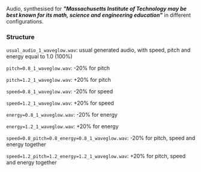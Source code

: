 Audio, synthesised for ***"Massachusetts Institute of Technology may be best known for its math, science and engineering education"*** in different configurations.

### Structure

`usual_audio_1_waveglow.wav`: usual generated audio, with speed, pitch and energy equal to 1.0 (100%)

`pitch=0.8_1_waveglow.wav`: -20% for pitch

`pitch=1.2_1_waveglow.wav`: +20% for pitch

`speed=0.8_1_waveglow.wav`: -20% for speed

`speed=1.2_1_waveglow.wav`: +20% for speed

`energy=0.8_1_waveglow.wav`: -20% for energy

`energy=1.2_1_waveglow.wav`: +20% for energy

`speed=0.8_pitch=0.8_energy=0.8_1_waveglow.wav`: -20% for pitch, speed and energy together

`speed=1.2_pitch=1.2_energy=1.2_1_waveglow.wav`: +20% for pitch, speed and energy together
